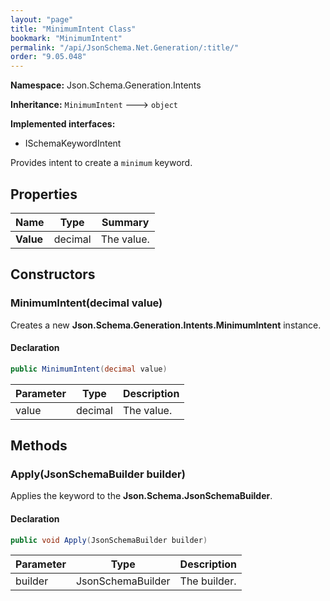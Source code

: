 ```yaml
---
layout: "page"
title: "MinimumIntent Class"
bookmark: "MinimumIntent"
permalink: "/api/JsonSchema.Net.Generation/:title/"
order: "9.05.048"
---
```

**Namespace:** Json.Schema.Generation.Intents

**Inheritance:**
`MinimumIntent`
 🡒 
`object`

**Implemented interfaces:**

- ISchemaKeywordIntent

Provides intent to create a `minimum` keyword.

## Properties

| Name | Type | Summary |
|---|---|---|
| **Value** | decimal | The value. |

## Constructors

### MinimumIntent(decimal value)

Creates a new **Json.Schema.Generation.Intents.MinimumIntent** instance.

#### Declaration

```c#
public MinimumIntent(decimal value)
```

| Parameter | Type | Description |
|---|---|---|
| value | decimal | The value. |


## Methods

### Apply(JsonSchemaBuilder builder)

Applies the keyword to the **Json.Schema.JsonSchemaBuilder**.

#### Declaration

```c#
public void Apply(JsonSchemaBuilder builder)
```

| Parameter | Type | Description |
|---|---|---|
| builder | JsonSchemaBuilder | The builder. |


